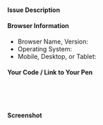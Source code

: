 <!-- freeCodeCamp Testable Projects Issue Template -->

<!-- Please provide as much detail as possible for us to fix your issue -->
<!-- Remove any heading sections you did not fill out -->

#### Issue Description
<!-- Describe below when the issue happens and how to reproduce it -->


#### Browser Information
<!-- Describe your workspace in which you are having issues-->

* Browser Name, Version: 
* Operating System: 
* Mobile, Desktop, or Tablet: 

#### Your Code / Link to Your Pen
<!-- Paste relevant code in here, or a link to your pen which would be most helpful -->
```
 
 
 
```

#### Screenshot
<!-- Add a screenshot of your issue -->


